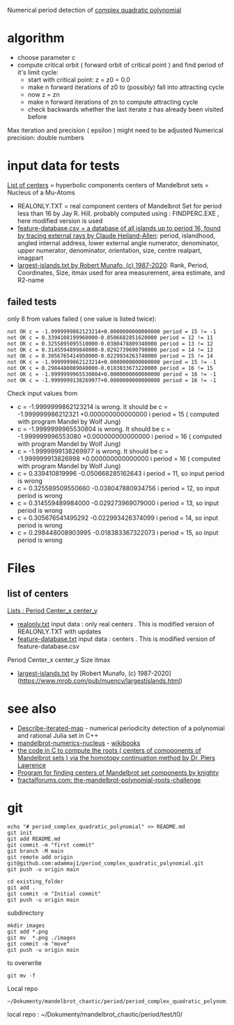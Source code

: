 Numerical period detection of [complex quadratic polynomial](https://en.wikipedia.org/wiki/Complex_quadratic_polynomial)


# algorithm
* choose parameter c
* compute critical orbit ( forward orbit of critical point ) and find period of it's limit cycle:  
  * start with critical point:  z = z0 = 0.0 
  * make n forward iterations of z0 to (possibly) fall into attracting cycle
  * now z = zn
  * make n forward iterations of zn to compute attracting cycle
  * check backwards whether the last iterate z has already been visited before 
  
Max iteration and precision ( epsilon ) might need to be adjusted
Numerical precision: double numbers




# input data for tests
[List of centers](https://en.wikibooks.org/wiki/Fractals/Iterations_in_the_complex_plane/Mandelbrot_set/centers#Lists_of_centers) = hyperbolic components centers of Mandelbrot sets  = Nucleus of a Mu-Atoms
* REALONLY.TXT = real component centers of Mandelbrot Set for period less than 16 by Jay R. Hill. probably computed using : FINDPERC.EXE , here modified version is used
* [ feature-database.csv = a database of all islands up to period 16, found by tracing external rays by 	Claude Heiland-Allen](http://mathr.co.uk/mandelbrot/feature-database.csv.bz2): period, islandhood, angled internal address, lower external angle numerator, denominator, upper numerator, denominator, orientation, size, centre realpart, imagpart
* [largest-islands.txt by Robert Munafo, (c) 1987-2020](https://www.mrob.com/pub/muency/largestislands.html): Rank, Period, Coordinates, Size, itmax used for area measurement, area estimate, and R2-name 

##  failed tests
only 8 from  values failed ( one value is listed twice): 
```
not OK c = -1.9999999862123214+0.0000000000000000 period = 15 != -1
not OK c = 0.3394108199960000-0.0506682851620000 period = 12 != 11
not OK c = 0.3255895095510000-0.0380478809340000 period = 13 != 12
not OK c = 0.3145594899840000-0.0292739690790000 period = 14 != 13
not OK c = 0.3056765414950000-0.0229934263740000 period = 15 != 14
not OK c = -1.9999999862123214+0.0000000000000000 period = 15 != -1
not OK c = 0.2984480089040000-0.0183833673220000 period = 16 != 15
not OK c = -1.9999999965530804+0.0000000000000000 period = 16 != -1
not OK c = -1.9999999138269977+0.0000000000000000 period = 16 != -1
```
Check input values from 
* c = -1.9999999862123214 is wrong. It should be c = -1.999999986212321  +0.000000000000000 i    period = 15 ( computed with program Mandel by Wolf Jung)
* c = -1.9999999965530804 is wrong. It should be c = -1.999999996553080  +0.000000000000000 i    period = 16 ( computed with program Mandel by Wolf Jung)
* c = -1.9999999138269977 is wrong. It should be c = -1.999999913826998  +0.000000000000000 i    period = 16 ( computed with program Mandel by Wolf Jung)
* c = 0.339410819996  -0.050668285162643 i    period = 11, so input period is wrong
* c = 0.325589509550660  -0.038047880934756 i    period = 12, so input period is wrong
* c = 0.314559489984000  -0.029273969079000 i    period = 13, so input period is wrong
* c = 0.305676541495292  -0.022993426374099 i    period = 14, so input period is wrong
* c = 0.298448008903995  -0.018383367322073 i    period = 15, so input period is wrong




# Files

## list of centers
[Lists :  Period Center_x center_y](./src/centers/lists/)
* [realonly.txt](./src/centers/lists/realonly.txt) input data : only real centers . This is modified version of REALONLY.TXT with updates
* [feature-database.txt](./src/centers/lists/feature-database.txt) input data : centers . This is modified version of feature-database.csv

Period Center_x center_y Size itmax 
* [largest-islands.txt](./src/centers/lists/largest-islands.txt) by [Robert Munafo, (c) 1987-2020] (https://www.mrob.com/pub/muency/largestislands.html)


# see also
* [Describe-iterated-map](https://github.com/adammaj1/Describe-iterated-map-) - numerical periodicity detection of a polynomial and rational Julia set in C++
* [mandelbrot-numerics-nucleus](https://gitlab.com/adammajewski/mandelbrot-numerics-nucleus) - [wikibooks](https://en.wikibooks.org/wiki/Fractals/mandelbrot-numerics#nucleus)
* [the code in C to compute the roots ( centers of comoponents of Mandelbrot sets ) via the homotopy continuation method by Dr. Piers Lawrence](https://gitlab.com/adammajewski/lawrence)
* [Program for finding centers of Mandelbrot set components by knighty](https://gitlab.com/adammajewski/cpp-mandelbrot-center-by-knighty)
* [fractalforums.com: the-mandelbrot-polynomial-roots-challenge](https://www.fractalforums.com/theory/the-mandelbrot-polynomial-roots-challenge/)



# git
```git
echo "# period_complex_quadratic_polynomial" >> README.md
git init
git add README.md
git commit -m "first commit"
git branch -M main
git remote add origin git@github.com:adammaj1/period_complex_quadratic_polynomial.git
git push -u origin main
```



```git
cd existing_folder
git add .
git commit -m "Initial commit"
git push -u origin main
```


subdirectory

```git
mkdir images
git add *.png
git mv  *.png ./images
git commit -m "move"
git push -u origin main
```


to overwrite

```git
git mv -f 
```

Local repo 
```
~/Dokumenty/mandelbrot_chaotic/period/period_complex_quadratic_polynomial/
```



local repo : ~/Dokumenty/mandelbrot_chaotic/period/test/t0/

